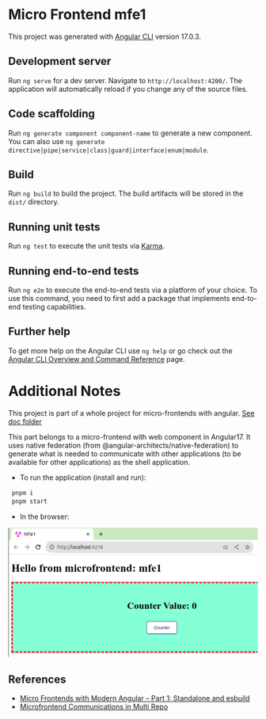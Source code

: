 # Micro Frontend mfe1

This project was generated with [Angular CLI](https://github.com/angular/angular-cli) version 17.0.3.

## Development server

Run `ng serve` for a dev server. Navigate to `http://localhost:4200/`. The application will automatically reload if you change any of the source files.

## Code scaffolding

Run `ng generate component component-name` to generate a new component. You can also use `ng generate directive|pipe|service|class|guard|interface|enum|module`.

## Build

Run `ng build` to build the project. The build artifacts will be stored in the `dist/` directory.

## Running unit tests

Run `ng test` to execute the unit tests via [Karma](https://karma-runner.github.io).

## Running end-to-end tests

Run `ng e2e` to execute the end-to-end tests via a platform of your choice. To use this command, you need to first add a package that implements end-to-end testing capabilities.

## Further help

To get more help on the Angular CLI use `ng help` or go check out the [Angular CLI Overview and Command Reference](https://angular.io/cli) page.

# Additional Notes

This project is part of a whole project for micro-frontends with angular. [See doc folder](https://github.com/yonepv/micro-frontend-ng-native-federation-doc)

This part belongs to a micro-frontend with web component in Angular17. It uses native federation (from @angular-architects/native-federation) to generate what is needed to communicate with other applications (to be available for other applications) as the shell application.

* To run the application (install and run):
 ```bash
  pnpm i
  pnpm start
  ```

* In the browser:

![micro-frontend counter](img/mfe1-counter.png)

## References
- [Micro Frontends with Modern Angular – Part 1: Standalone and esbuild](https://www.angulararchitects.io/en/blog/micro-frontends-with-modern-angular-part-1-standalone-and-esbuild/)
- [Microfrontend Communications in Multi Repo](https://www.youtube.com/playlist?list=PL1UWPWOy5Ulce7Xd0vVP1l7qJ51oLYx_l)
